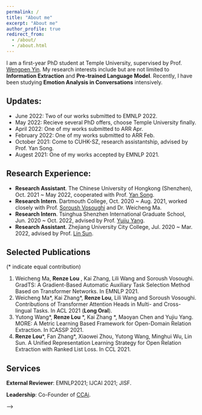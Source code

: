 ```yaml
---
permalink: /
title: "About me"
excerpt: "About me"
author_profile: true
redirect_from: 
  - /about/
  - /about.html
---
```


I am a first-year PhD student at Temple University, supervised by Prof. [Wengpen Yin](https://sites.google.com/site/yinwenpeng1987/). My research interests include but are not limited to **Information Extraction** and **Pre-trained Language Model**. Recently, I have been studying **Emotion Analysis in Conversations** intensively.

## Updates:
- June 2022: Two of our works submitted to EMNLP 2022.
- May 2022: Recieve several PhD offers, choose Temple University finally. 
- April 2022: One of my works submitted to ARR Apr. 
- February 2022: One of my works submitted to ARR Feb. 
- October 2021: Come to CUHK-SZ, research assistantship, advised by Prof. Yan Song.
- Augest 2021: One of my works accepted by EMNLP 2021.


## Research Experience:
- **Research Assistant**. The Chinese University of Hongkong (Shenzhen), Oct. 2021 ~ May 2022, cooperated with Prof. [Yan Song](https://clksong.github.io/). 
- **Research Intern**. Dartmouth College, Oct. 2020 ~ Aug. 2021, worked closely with Prof. [Soroush Vosoughi](https://www.cs.dartmouth.edu/~soroush/) and Dr. Weicheng Ma.
- **Research Intern**. Tsinghua Shenzhen International Graduate School, Jun. 2020 ~ Oct. 2022, advised by Prof. [Yujiu Yang](https://www.researchgate.net/profile/Yujiu-Yang).
- **Research Assistant**. Zhejiang University City College, Jul. 2020 ~ Mar. 2022, advised by Prof. [Lin Sun](https://scholar.google.com/citations?user=48cqMXkAAAAJ&hl=zh-CN).

## Selected Publications

(* indicate equal contribution)

1. Weicheng Ma, **Renze Lou** , Kai Zhang, Lili Wang and Soroush Vosoughi. GradTS: A Gradient-Based Automatic Auxiliary Task Selection Method Based on Transformer Networks. In EMNLP 2021.
2. Weicheng Ma\*, Kai Zhang\*, **Renze Lou**, Lili Wang and Soroush Vosoughi. Contributions of Transformer Attention Heads in Multi- and Cross-lingual Tasks. In ACL 2021 (**Long Oral**).
3. Yutong Wang\*, **Renze Lou** \*, Kai Zhang \*, Maoyan Chen and Yujiu Yang. MORE: A Metric Learning Based Framework for Open-Domain Relation Extraction. In ICASSP 2021.
4. **Renze Lou**\*, Fan Zhang\*, Xiaowei Zhou, Yutong Wang, Minghui Wu, Lin Sun. A Unified Representation Learning Strategy for Open Relation Extraction with Ranked List Loss. In CCL 2021.

## Services

**External Reviewer**: EMNLP2021; IJCAI 2021; JISF.

**Leadership**: Co-Founder of [CCAi](https://github.com/ZUCC-AI).



<script type="text/javascript" id="clustrmaps" src="//clustrmaps.com/map_v2.js?d=dc26DYNe0X1PgCNiVzcfGP8oPNLgTbiwGE77MJThVnw&cl=ffffff&w=a"></script>


<!-- I am now a senior undergraduate student at Zhejiang University City College (ZUCC). Meanwhile, I'm also a research assistant under the guidance of Prof. [Lin Sun](https://scholar.google.com/citations?user=48cqMXkAAAAJ&hl=zh-CN) (associated Professor at ZUCC, as well as a mentor of master students at Zhejiang University). Barring accidents, I should receive my B.Eng. Degree this year.  --> -->

<!-- I used to have a research internship at Tsinghua University, advised by Prof. [Yujiu Yang](https://www.researchgate.net/profile/Yujiu-Yang). Besides, I worked closely with Prof. [Soroush Vosoughi](https://www.cs.dartmouth.edu/~soroush/) at Dartmouth College. -->

<!-- My main research fields include but are not limited to **Information Extraction** and **Pre-trained Language Model**. Recently, I have been studying **Emotion Analysis in Conversations** intensively.